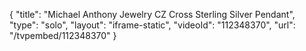 {
    "title": "Michael Anthony Jewelry CZ Cross Sterling Silver Pendant",
    "type": "solo",
    "layout": "iframe-static",
    "videoId": "112348370",
    "url": "\/tvpembed\/112348370"
}